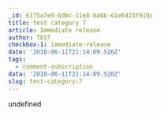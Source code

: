 ```yaml
---
_id: 6175a7e0-6dbc-11e8-ba6b-61e5423f919c
title: test category 7
article: Immediate release
author: TEST
checkbox-1: immediate-release
date: '2018-06-11T21:14:09.526Z'
tags:
  - comment-subscription
data: '2018-06-11T21:14:09.526Z'
slug: test-category-7
---
```

undefined
